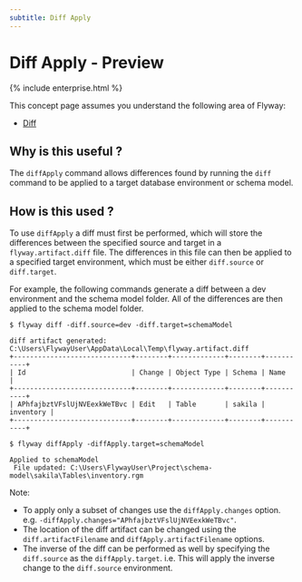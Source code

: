```yaml
---
subtitle: Diff Apply
---
```

# Diff Apply - Preview

{% include enterprise.html %}

This concept page assumes you understand the following area of Flyway:
 - [Diff](<Concepts/Diff concept>)

## Why is this useful ?
The `diffApply` command allows differences found by running the `diff` command to be applied to a target database environment or schema model.

## How is this used ?
To use `diffApply` a diff must first be performed, which will store the differences between the specified source and target in a `flyway.artifact.diff` file.
The differences in this file can then be applied to a specified target environment, which must be either `diff.source` or `diff.target`.

For example, the following commands generate a diff between a dev environment and the schema model folder.
All of the differences are then applied to the schema model folder.
```
$ flyway diff -diff.source=dev -diff.target=schemaModel

diff artifact generated: C:\Users\FlywayUser\AppData\Local\Temp\flyway.artifact.diff
+-----------------------------+--------+-------------+--------+-----------+
| Id                          | Change | Object Type | Schema | Name      |
+-----------------------------+--------+-------------+--------+-----------+
| APhfajbztVFslUjNVEexkWeTBvc | Edit   | Table       | sakila | inventory |
+-----------------------------+--------+-------------+--------+-----------+

$ flyway diffApply -diffApply.target=schemaModel

Applied to schemaModel
 File updated: C:\Users\FlywayUser\Project\schema-model\sakila\Tables\inventory.rgm
```

 Note:
 - To apply only a subset of changes use the `diffApply.changes` option. e.g. `-diffApply.changes="APhfajbztVFslUjNVEexkWeTBvc"`.
 - The location of the diff artifact can be changed using the `diff.artifactFilename` and `diffApply.artifactFilename` options.
 - The inverse of the diff can be performed as well by specifying the `diff.source` as the `diffApply.target`. i.e. This will apply the inverse change to the `diff.source` environment.